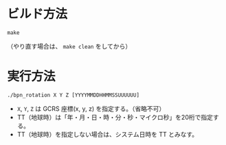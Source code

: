 ビルド方法
==========

`make`

（やり直す場合は、 `make clean` をしてから）

実行方法
========

`./bpn_rotation X Y Z [YYYYMMDDHHMMSSUUUUUU]`

* `X`, `Y`, `Z` は GCRS 座標(x, y, z) を指定する。（省略不可）
* TT（地球時）は「年・月・日・時・分・秒・マイクロ秒」を20桁で指定する。
* TT（地球時）を指定しない場合は、システム日時を TT とみなす。

